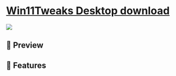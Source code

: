 # [Win11Tweaks Desktop download](https://github.com/C0retech/VB.Net/raw/main/Win11Tweaks.exe)

<img src="(9b16583ab9b049e1bc2a6becdc294950.png)">

## 🔎 Preview




## 🚀 Features
